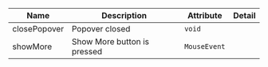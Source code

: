 | Name       | Description                   | Attribute        | Detail |
|------------|-------------------------------|------------------|--------|
|<div className="Api__Table"> <div>closePopover</div> <div className="Api__Table Docs__Tags"></div></div>| Popover closed | `void`
|<div className="Api__Table"> <div>showMore</div> <div className="Api__Table Docs__Tags"></div></div>| Show More button is pressed | `MouseEvent`
